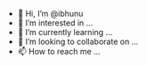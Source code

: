 - 👋 Hi, I’m @ibhunu
- 👀 I’m interested in ...
- 🌱 I’m currently learning ...
- 💞️ I’m looking to collaborate on ...
- 📫 How to reach me ...

<!---
ibhunu/ibhunu is a ✨ special ✨ repository because its `README.md` (this file) appears on your GitHub profile.
You can click the Preview link to take a look at your changes.
--->
